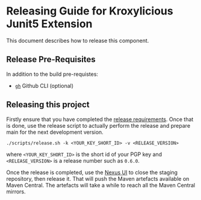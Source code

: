 # Releasing Guide for Kroxylicious Junit5 Extension

This document describes how to release this component.


## Release Pre-Requisites

In addition to the build pre-requistes:

- [`gh`](https://cli.github.com/) Github CLI (optional)

## Releasing this project

Firstly ensure that you have completed the [release requirements](https://github.com/kroxylicious/kroxylicious/blob/main/RELEASING.md#requirements).  Once that is done, use
the release script to actually perform the release and prepare main for the next development version.

```shell
./scripts/release.sh -k <YOUR_KEY_SHORT_ID> -v <RELEASE_VERSION>
```

where `<YOUR_KEY_SHORT_ID>` is the short id of your PGP key
and `<RELEASE_VERSION>` is a release number such as `0.6.0`.

Once the release is completed, use the [Nexus UI](https://s01.oss.sonatype.org/) to close the staging repository, then release it. That will push the Maven artefacts available
on Maven Central.  The artefacts will take a while to reach all the Maven Central mirrors.



